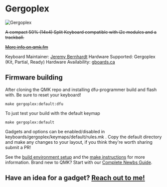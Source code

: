 # Gergoplex

![Gergoplex](https://assets.bigcartel.com/product_images/248890490/IMG_20191114_1406385-01-01.jpeg)

~~A compact 50% (14x4) Split Keyboard compatible with i2c modules and a trackball.~~

~~[More info on qmk.fm](http://qmk.fm/gergo/)~~

Keyboard Maintainer: [Jeremy Bernhardt](https://github.com/germ)
Hardware Supported: Gergoplex (Kit, Partial, Ready)
Hardware Availability: [gboards.ca](http://gboards.ca)

## Firmware building
After cloning the QMK repo and installing dfu-programmer build and flash with. Be sure to reset your keyboard!

    make gergoplex:default:dfu

To just test your build with the default keymap
   
    make gergoplex:default

Gadgets and options can be enabled/disabled in keyboards/gergoplex/keymaps/default/rules.mk . Copy the default directory and make any changes to your layout, if you think they're worth sharing submit a PR!

See the [build environment setup](https://docs.qmk.fm/#/getting_started_build_tools) and the [make instructions](https://docs.qmk.fm/#/getting_started_make_guide) for more information. Brand new to QMK? Start with our [Complete Newbs Guide](https://docs.qmk.fm/#/newbs).

## Have an idea for a gadget? [Reach out to me!](mailto:bernhardtjeremy@gmail.com)
